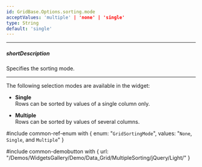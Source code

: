 ```yaml
---
id: GridBase.Options.sorting.mode
acceptValues: 'multiple' | 'none' | 'single'
type: String
default: 'single'
---
```

---
##### shortDescription
Specifies the sorting mode.

---
The following selection modes are available in the widget:

- **Single**        
Rows can be sorted by values of a single column only.

- **Multiple**      
Rows can be sorted by values of several columns.

#include common-ref-enum with {
    enum: "`GridSortingMode`",
    values: "`None`, `Single`, and `Multiple`"
}

#include common-demobutton with {
    url: "/Demos/WidgetsGallery/Demo/Data_Grid/MultipleSorting/jQuery/Light/"
}